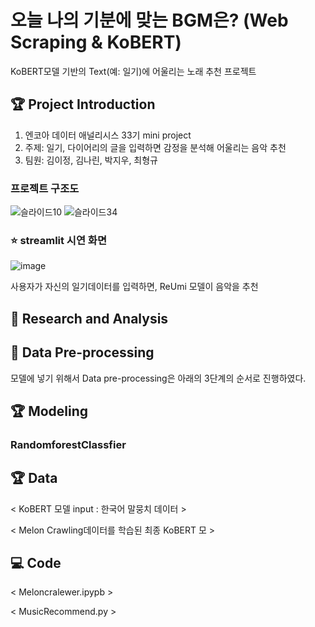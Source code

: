 # 오늘 나의 기분에 맞는 BGM은? (Web Scraping & KoBERT)

KoBERT모델 기반의 Text(예: 일기)에 어울리는 노래 추천 프로젝트

## 🏆 Project Introduction
 1. 엔코아 데이터 애널리시스 33기 mini project
 2. 주제: 일기, 다이어리의 글을 입력하면 감정을 분석해 어울리는 음악 추천
 3. 팀원: 김이정, 김나린, 박지우, 최형규

### 프로젝트 구조도
![슬라이드10](https://github.com/shashamalone/KoBERT_music_recomendation/assets/133465838/b579e600-dbeb-4990-a2df-953d3004df53)
![슬라이드34](https://github.com/shashamalone/KoBERT_music_recomendation/assets/133465838/b889b58a-f20c-4195-8814-096f47c66942)


### ⭐ streamlit 시연 화면
![image](https://github.com/shashamalone/KoBERT_music_recomendation/assets/133465838/09cc71c4-ac1f-4a9d-83d3-fbfa728c387c)

사용자가 자신의 일기데이터를 입력하면, ReUmi 모델이 음악을 추천

    
   

## 📖 Research and Analysis




## 📝 Data Pre-processing

모델에 넣기 위해서 Data pre-processing은 아래의 3단계의 순서로 진행하였다.


## 🏆 Modeling

### RandomforestClassfier


## 🏆 Data

< KoBERT 모델 input : 한국어 말뭉치 데이터 >


< Melon Crawling데이터를 학습된 최종 KoBERT 모 >


## 💻 Code
< Meloncralewer.ipypb >

< MusicRecommend.py >





    
